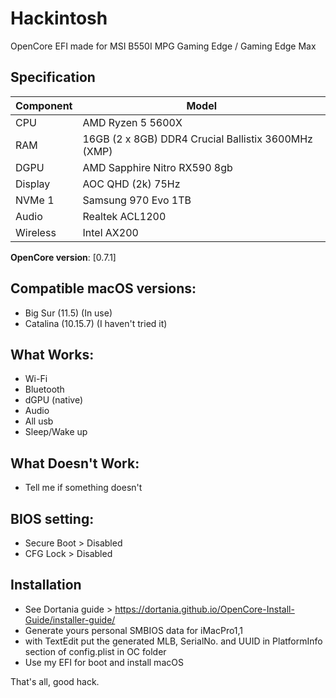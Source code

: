 # Hackintosh
OpenCore EFI made for MSI B550I MPG Gaming Edge / Gaming Edge Max

## Specification
| **Component** | **Model** |
| ------------- | --------- |
| CPU | AMD Ryzen 5 5600X |
| RAM | 16GB (2 x 8GB) DDR4 Crucial Ballistix 3600MHz (XMP) |
| DGPU | AMD Sapphire Nitro RX590 8gb |
| Display | AOC QHD (2k) 75Hz |
| NVMe 1 | Samsung 970 Evo 1TB |
| Audio | Realtek ACL1200 |
| Wireless | Intel AX200 |

**OpenCore version**: [0.7.1]

## Compatible macOS versions:
 - Big Sur (11.5) (In use)
 - Catalina (10.15.7) (I haven't tried it)

## What Works:
 - Wi-Fi
 - Bluetooth
 - dGPU (native)
 - Audio
 - All usb
 - Sleep/Wake up

## What Doesn't Work:
 - Tell me if something doesn't

## BIOS setting:
 - Secure Boot 	> Disabled
 - CFG Lock 	> Disabled
 		
## Installation
 - See Dortania guide > https://dortania.github.io/OpenCore-Install-Guide/installer-guide/
 - Generate yours personal SMBIOS data for iMacPro1,1
 - with TextEdit put the generated MLB, SerialNo. and UUID in PlatformInfo section of config.plist in OC folder
 - Use my EFI for boot and install macOS

That's all, good hack.
